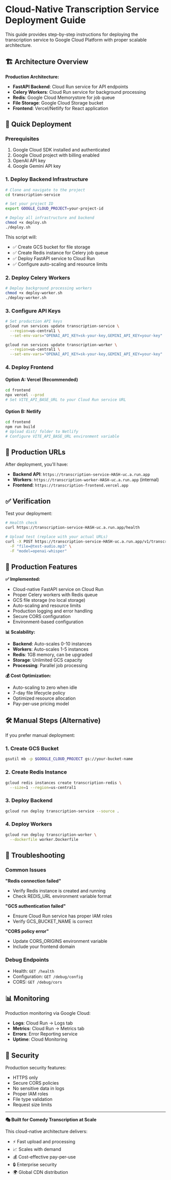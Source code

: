 # Cloud-Native Transcription Service Deployment Guide

This guide provides step-by-step instructions for deploying the transcription service to Google Cloud Platform with proper scalable architecture.

## 🏗️ Architecture Overview

**Production Architecture:**
- **FastAPI Backend**: Cloud Run service for API endpoints
- **Celery Workers**: Cloud Run service for background processing
- **Redis**: Google Cloud Memorystore for job queue
- **File Storage**: Google Cloud Storage bucket
- **Frontend**: Vercel/Netlify for React application

## 🚀 Quick Deployment

### Prerequisites
1. Google Cloud SDK installed and authenticated
2. Google Cloud project with billing enabled
3. OpenAI API key
4. Google Gemini API key

### 1. Deploy Backend Infrastructure

```bash
# Clone and navigate to the project
cd transcription-service

# Set your project ID
export GOOGLE_CLOUD_PROJECT=your-project-id

# Deploy all infrastructure and backend
chmod +x deploy.sh
./deploy.sh
```

This script will:
- ✅ Create GCS bucket for file storage
- ✅ Create Redis instance for Celery job queue
- ✅ Deploy FastAPI service to Cloud Run
- ✅ Configure auto-scaling and resource limits

### 2. Deploy Celery Workers

```bash
# Deploy background processing workers
chmod +x deploy-worker.sh
./deploy-worker.sh
```

### 3. Configure API Keys

```bash
# Set production API keys
gcloud run services update transcription-service \
  --region=us-central1 \
  --set-env-vars="OPENAI_API_KEY=sk-your-key,GEMINI_API_KEY=your-key"

gcloud run services update transcription-worker \
  --region=us-central1 \
  --set-env-vars="OPENAI_API_KEY=sk-your-key,GEMINI_API_KEY=your-key"
```

### 4. Deploy Frontend

#### Option A: Vercel (Recommended)
```bash
cd frontend
npx vercel --prod
# Set VITE_API_BASE_URL to your Cloud Run service URL
```

#### Option B: Netlify
```bash
cd frontend
npm run build
# Upload dist/ folder to Netlify
# Configure VITE_API_BASE_URL environment variable
```

## 🎯 Production URLs

After deployment, you'll have:

- **Backend API**: `https://transcription-service-HASH-uc.a.run.app`
- **Workers**: `https://transcription-worker-HASH-uc.a.run.app` (internal)
- **Frontend**: `https://transcription-frontend.vercel.app`

## ✅ Verification

Test your deployment:

```bash
# Health check
curl https://transcription-service-HASH-uc.a.run.app/health

# Upload test (replace with your actual URLs)
curl -X POST https://transcription-service-HASH-uc.a.run.app/v1/transcripts \
  -F "file=@test-audio.mp3" \
  -F "model=openai-whisper"
```

## 🔧 Production Features

**✅ Implemented:**
- Cloud-native FastAPI service on Cloud Run
- Proper Celery workers with Redis queue
- GCS file storage (no local storage)
- Auto-scaling and resource limits
- Production logging and error handling
- Secure CORS configuration
- Environment-based configuration

**📊 Scalability:**
- **Backend**: Auto-scales 0-10 instances
- **Workers**: Auto-scales 1-5 instances  
- **Redis**: 1GB memory, can be upgraded
- **Storage**: Unlimited GCS capacity
- **Processing**: Parallel job processing

**💰 Cost Optimization:**
- Auto-scaling to zero when idle
- 7-day file lifecycle policy
- Optimized resource allocation
- Pay-per-use pricing model

## 🛠️ Manual Steps (Alternative)

If you prefer manual deployment:

### 1. Create GCS Bucket
```bash
gsutil mb -p $GOOGLE_CLOUD_PROJECT gs://your-bucket-name
```

### 2. Create Redis Instance
```bash
gcloud redis instances create transcription-redis \
  --size=1 --region=us-central1
```

### 3. Deploy Backend
```bash
gcloud run deploy transcription-service --source .
```

### 4. Deploy Workers
```bash
gcloud run deploy transcription-worker \
  --dockerfile worker.Dockerfile
```

## 🚨 Troubleshooting

### Common Issues

**"Redis connection failed"**
- Verify Redis instance is created and running
- Check REDIS_URL environment variable format

**"GCS authentication failed"**
- Ensure Cloud Run service has proper IAM roles
- Verify GCS_BUCKET_NAME is correct

**"CORS policy error"**
- Update CORS_ORIGINS environment variable
- Include your frontend domain

### Debug Endpoints

- Health: `GET /health`
- Configuration: `GET /debug/config`
- CORS: `GET /debug/cors`

## 📊 Monitoring

Production monitoring via Google Cloud:
- **Logs**: Cloud Run → Logs tab
- **Metrics**: Cloud Run → Metrics tab  
- **Errors**: Error Reporting service
- **Uptime**: Cloud Monitoring

## 🔐 Security

Production security features:
- HTTPS only
- Secure CORS policies
- No sensitive data in logs
- Proper IAM roles
- File type validation
- Request size limits

---

**🎭 Built for Comedy Transcription at Scale**

This cloud-native architecture delivers:
- ⚡ Fast upload and processing
- 📈 Scales with demand
- 💰 Cost-effective pay-per-use
- 🔒 Enterprise security
- 🌍 Global CDN distribution